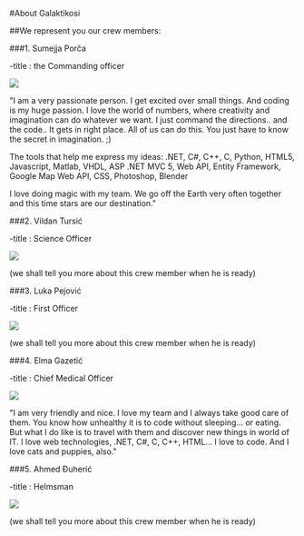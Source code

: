 #About Galaktikosi

##We represent you our crew members:

###1. Sumejja Porča

-title : the Commanding officer

![](https://cloud.githubusercontent.com/assets/7198919/5262854/bb68edfe-7a2a-11e4-9ddc-f1ab84d7f899.jpg)

"I am a very passionate person. I get excited over small things. And coding is my huge passion. 
I love the world of numbers, where creativity and imagination can do whatever we want. I just 
command the directions.. and the code.. It gets in right place. All of us can do this. You just have to know 
the secret in imagination. ;)

The tools that help me express my ideas: 
.NET,
C#, C++, C, Python, HTML5, Javascript, Matlab, VHDL,
ASP .NET MVC 5, Web API, Entity Framework, Google Map Web API, CSS,
Photoshop, Blender

I love doing magic with my team. We go off the Earth very often together and this time stars are our destination." 

###2. Vildan Tursić

-title : Science Officer

![](https://cloud.githubusercontent.com/assets/7198919/5262879/fc4fb744-7a2a-11e4-916e-819a7594f64b.jpg)

(we shall tell you more about this crew member when he is ready)

###3. Luka Pejović

-title : First Officer

![](https://cloud.githubusercontent.com/assets/7198919/5262872/e01ec2ae-7a2a-11e4-9b9f-bed0e27d114c.jpg)

(we shall tell you more about this crew member when he is ready)

###4. Elma Gazetić

-title : Chief Medical Officer

![](https://cloud.githubusercontent.com/assets/7198919/5262900/46ba6df6-7a2b-11e4-853e-85c8eeda79da.jpg)

"I am very friendly and nice. I love my team and I always take good care of them. You know how unhealthy it is to code 
without sleeping... or eating. But what I do like is to travel with them and discover new things in world of IT. I love 
web technologies, .NET, C#, C, C++, HTML... I love to code. And I love cats and puppies, also." 

###5. Ahmed Đuherić

-title : Helmsman

![](https://cloud.githubusercontent.com/assets/7198919/5262888/2821e78e-7a2b-11e4-9b94-ad6581f472b3.jpg)

(we shall tell you more about this crew member when he is ready)

